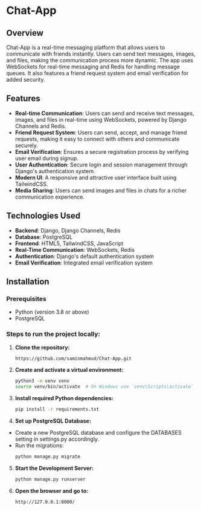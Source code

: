 # Chat-App

## Overview
Chat-App is a real-time messaging platform that allows users to communicate with friends instantly. Users can send text messages, images, and files, making the communication process more dynamic. The app uses WebSockets for real-time messaging and Redis for handling message queues. It also features a friend request system and email verification for added security.

## Features

- **Real-time Communication**: Users can send and receive text messages, images, and files in real-time using WebSockets, powered by Django Channels and Redis.
- **Friend Request System**: Users can send, accept, and manage friend requests, making it easy to connect with others and communicate securely.
- **Email Verification**: Ensures a secure registration process by verifying user email during signup.
- **User Authentication**: Secure login and session management through Django's authentication system.
- **Modern UI**: A responsive and attractive user interface built using TailwindCSS.
- **Media Sharing**: Users can send images and files in chats for a richer communication experience.

## Technologies Used

- **Backend**: Django, Django Channels, Redis
- **Database**: PostgreSQL
- **Frontend**: HTML5, TailwindCSS, JavaScript
- **Real-Time Communication**: WebSockets, Redis
- **Authentication**: Django's default authentication system
- **Email Verification**: Integrated email verification system

## Installation

### Prerequisites

- Python (version 3.8 or above)
- PostgreSQL

### Steps to run the project locally:

1. **Clone the repository:**

   ```bash
   https://github.com/saminmahmud/Chat-App.git
2. **Create and activate a virtual environment:**
   ```bash
   python3 -m venv venv
   source venv/bin/activate  # On Windows use `venv\Scripts\activate`
3. **Install required Python dependencies:**
   ```bash
   pip install -r requirements.txt
4. **Set up PostgreSQL Database:**
  - Create a new PostgreSQL database and configure the DATABASES setting in settings.py accordingly.
  - Run the migrations:
     ```bash
    python manage.py migrate
5. **Start the Development Server:**
   ```bash
   python manage.py runserver
6. **Open the browser and go to:**
   ```bash
   http://127.0.0.1:8000/

